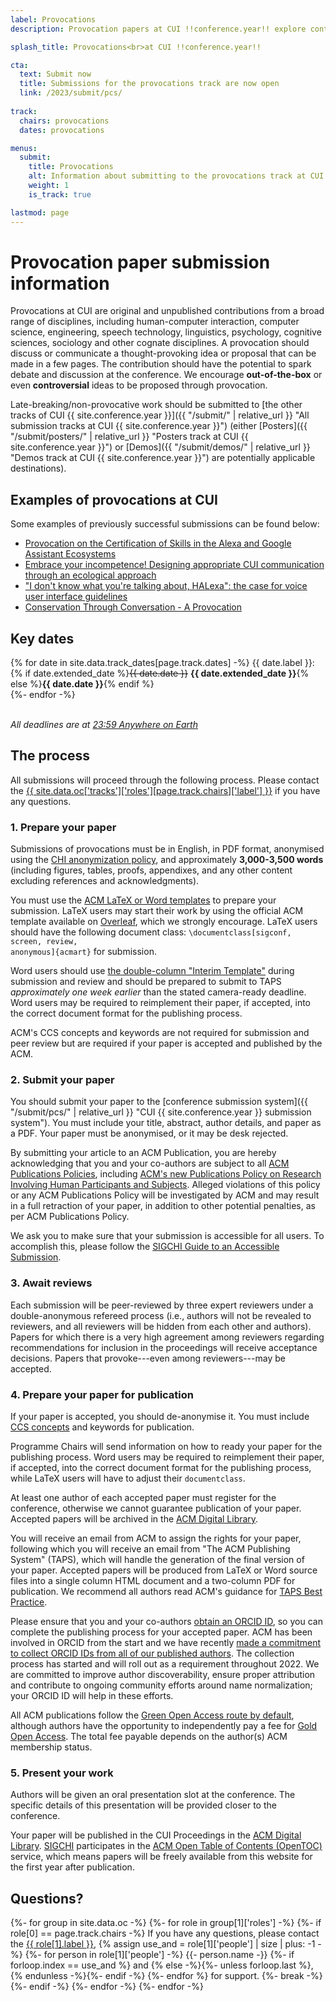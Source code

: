 ```yaml
---
label: Provocations
description: Provocation papers at CUI !!conference.year!! explore controversial, risk-taking or nascent ideas that have the potential to spark debate and discussion at the conference.

splash_title: Provocations<br>at CUI !!conference.year!!

cta:
  text: Submit now
  title: Submissions for the provocations track are now open
  link: /2023/submit/pcs/
  
track:
  chairs: provocations
  dates: provocations

menus:
  submit:
    title: Provocations
    alt: Information about submitting to the provocations track at CUI !!conference.year!!
    weight: 1
    is_track: true

lastmod: page
---
```


# Provocation paper submission information

Provocations at CUI are original and unpublished contributions from a broad range of disciplines, including human-computer interaction, computer science, engineering, speech technology, linguistics, psychology, cognitive sciences, sociology and other cognate disciplines. A provocation should discuss or communicate a thought-provoking idea or proposal that can be made in a few pages. The contribution should have the potential to spark debate and discussion at the conference. We encourage **out-of-the-box** or even **controversial** ideas to be proposed through provocation.

Late-breaking/non-provocative work should be submitted to [the other tracks of CUI {{ site.conference.year }}]({{ "/submit/" | relative_url }} "All submission tracks at CUI {{ site.conference.year }}") (either [Posters]({{ "/submit/posters/" | relative_url }} "Posters track at CUI {{ site.conference.year }}") or [Demos]({{ "/submit/demos/" | relative_url }} "Demos track at CUI {{ site.conference.year }}") are potentially applicable destinations).


## Examples of provocations at CUI

Some examples of previously successful submissions can be found below:

* [Provocation on the Certification of Skills in the Alexa and Google Assistant Ecosystems](https://doi.org/10.1145/3543829.3544513 "Read 'Provocation on the Certification of Skills in the Alexa and Google Assistant Ecosystems' on the ACM Digital Library")
* [Embrace your incompetence! Designing appropriate CUI communication through an ecological approach](https://doi.org/10.1145/3543829.3544531 "Read 'Embrace your incompetence! Designing appropriate CUI communication through an ecological approach' on the ACM Digital Library")
* ["I don't know what you're talking about, HALexa": the case for voice user interface guidelines](https://doi.org/10.1145/3342775.3342795 "Read 'The case for voice user interface guidelines' on the ACM Digital Library")
* [Conservation Through Conversation - A Provocation](https://doi.org/10.1145/3469595.3469602 "Read 'Conservation Through Conversation - A Provocation' on the ACM Digital Library")


## Key dates

{% for date in site.data.track_dates[page.track.dates] -%}
{{ date.label }}: {% if date.extended_date %}<strike>{{ date.date }}</strike> <strong>{{ date.extended_date }}</strong>{% else %}<strong>{{ date.date }}</strong>{% endif %}<br>
{%- endfor -%}

<em class="small"><br>All deadlines are at <a href="https://time.is/Anywhere_on_Earth" title="The current time in 'Anywhere on Earth'">23:59 Anywhere on Earth</a></em>

## The process

All submissions will proceed through the following process. Please contact the <a href="{{ site.data.oc['tracks']['roles'][page.track.chairs]['email'] }}" title="Contact the CUI {{ site.conference.year }} {{ site.data.oc['tracks']['roles'][page.track.chairs]['label'] }} if you have any questions">{{ site.data.oc['tracks']['roles'][page.track.chairs]['label'] }}</a> if you have any questions.

### 1. Prepare your paper

Submissions of provocations must be in English, in PDF format, anonymised using the [CHI anonymization policy](https://chi2022.acm.org/for-authors/presenting/papers/chi-anonymization-policy/ "CHI 2022 Anonymization Policy"), and approximately **3,000-3,500 words** (including figures, tables, proofs, appendixes, and any other content excluding references and acknowledgments).

You must use the [ACM LaTeX or Word templates](https://www.acm.org/publications/proceedings-template "ACM templates for Microsoft Word and LaTeX") to prepare your submission.  LaTeX users may start their work by using the official ACM template available on [Overleaf](https://www.overleaf.com/latex/templates/acm-conference-proceedings-primary-article-template/wbvnghjbzwpc "ACM Primary Article Template templates on Overleaf"), which we strongly encourage. LaTeX users should have the following document class: <code>\documentclass[sigconf, screen, review, anonymous]{acmart}</code> for submission.

Word users should use [the double-column "Interim Template"](https://www.acm.org/publications/proceedings-template#h-interim-template "ACM Interim Template for submissions") during submission and review and should be prepared to submit to TAPS _approximately one week earlier_ than the stated camera-ready deadline. Word users may be required to reimplement their paper, if accepted, into the correct document format for the publishing process.

ACM's CCS concepts and keywords are not required for submission and peer review but are required if your paper is accepted and published by the ACM.

### 2. Submit your paper

You should submit your paper to the [conference submission system]({{ "/submit/pcs/" | relative_url }} "CUI {{ site.conference.year }} submission system"). You must include your title, abstract, author details, and paper as a PDF. Your paper must be anonymised, or it may be desk rejected.

By submitting your article to an ACM Publication, you are hereby acknowledging that you and your co-authors are subject to all [ACM Publications Policies](https://www.acm.org/publications/policies "ACM Publications Policies and Procedures"), including [ACM's new Publications Policy on Research Involving Human Participants and Subjects](https://www.acm.org/publications/policies/research-involving-human-participants-and-subjects "https://www.acm.org/publications/policies/research-involving-human-participants-and-subjects"). Alleged violations of this policy or any ACM Publications Policy will be investigated by ACM and may result in a full retraction of your paper, in addition to other potential penalties, as per ACM Publications Policy.

We ask you to make sure that your submission is accessible for all users. To accomplish this, please follow the [SIGCHI Guide to an Accessible Submission](https://sigchi.org/conferences/author-resources/accessibility-guide/ "SIGCHI's guide to an Accessible Submission").

### 3. Await reviews

Each submission will be peer-reviewed by three expert reviewers under a double-anonymous refereed process (i.e., authors will not be revealed to reviewers, and all reviewers will be hidden from each other and authors). Papers for which there is a very high agreement among reviewers regarding recommendations for inclusion in the proceedings will receive acceptance decisions. Papers that provoke---even among reviewers---may be accepted.

### 4. Prepare your paper for publication

If your paper is accepted, you should de-anonymise it. You must include [CCS concepts](https://dl.acm.org/ccs "ACM Computing Classification System") and keywords for publication.

Programme Chairs will send information on how to ready your paper for the publishing process. Word users may be required to reimplement their paper, if accepted, into the correct document format for the publishing process, while LaTeX users will have to adjust their <code>documentclass</code>.

At least one author of each accepted paper must register for the conference, otherwise we cannot guarantee publication of your paper. Accepted papers will be archived in the <a href="http://dl.acm.org/" title="The ACM Digital Library">ACM Digital Library</a>.

You will receive an email from ACM to assign the rights for your paper, following which you will receive an email from "The ACM Publishing System" (TAPS), which will handle the generation of the final version of your paper. Accepted papers will be produced from LaTeX or Word source files into a single column HTML document and a two-column PDF for publication. We recommend all authors read ACM's guidance for [TAPS Best Practice](https://www.acm.org/publications/taps/taps-best-practices "The ACM Publishing System (TAPS) Best Practices").

Please ensure that you and your co-authors [obtain an ORCID ID](https://orcid.org/register "Register for an ORCID ID"), so you can complete the publishing process for your accepted paper. ACM has been involved in ORCID from the start and we have recently [made a commitment to collect ORCID IDs from all of our published authors](https://authors.acm.org/author-resources/orcid-faqs "ACM committment to collect ORCID IDs from all authors"). The collection process has started and will roll out as a requirement throughout 2022. We are committed to improve author discoverability, ensure proper attribution and contribute to ongoing community efforts around name normalization; your ORCID ID will help in these efforts.

All ACM publications follow the [Green Open Access route by default](https://www.acm.org/publications/openaccess#green "Details on ACM's Green Open Access policies"), although authors have the opportunity to independently pay a fee for [Gold Open Access](https://www.acm.org/publications/openaccess#oapricing "Details on Gold Open Access pricing for ACM publications"). The total fee payable depends on the author(s) ACM membership status.

### 5. Present your work

Authors will be given an oral presentation slot at the conference. The specific details of this presentation will be provided closer to the conference.

Your paper will be published in the CUI Proceedings in the [ACM Digital Library](http://dl.acm.org/ "ACM Digital Library"). [SIGCHI](https://sigchi.org " ACM Special Interest Group on Computer-Human Interaction") participates in the [ACM Open Table of Contents (OpenTOC)](https://www.acm.org/publications/openaccess "ACM Open Access information") service, which means papers will be freely available from this website for the first year after publication.


## Questions?

<p>
{%- for group in site.data.oc -%}
{%- for role in group[1]['roles'] -%}
{%- if role[0] == page.track.chairs -%}
  If you have any questions, please contact the <a href="{{ role[1].email }}" title="Send an email to the CUI {{ site.conference.year }} {{ role[1].label }}">{{ role[1].label }}</a>, 
  {% assign use_and = role[1]['people'] | size | plus: -1 -%}
  {%- for person in role[1]['people'] -%}
      {{- person.name -}}
      {%- if forloop.index == use_and %} and {% else -%}{%- unless forloop.last %}, {% endunless -%}{%- endif -%}
  {%- endfor %} for support.
  {%- break -%}
{%- endif -%}
{%- endfor -%}
{%- endfor -%}
</p>



